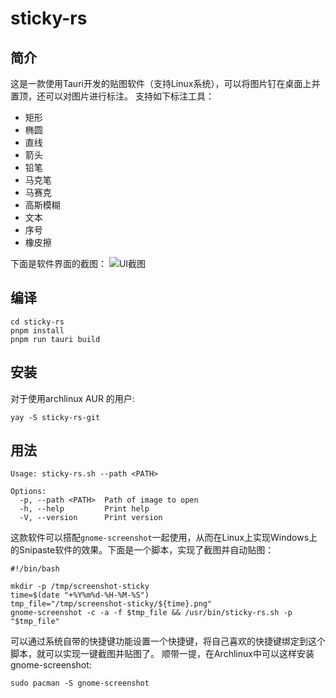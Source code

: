 # sticky-rs

## 简介
这是一款使用Tauri开发的贴图软件（支持Linux系统），可以将图片钉在桌面上并置顶，还可以对图片进行标注。
支持如下标注工具：
- 矩形
- 椭圆
- 直线
- 箭头
- 铅笔
- 马克笔
- 马赛克
- 高斯模糊
- 文本
- 序号
- 橡皮擦

下面是软件界面的截图：
![UI截图](https://raw.gitmirror.com/FengZhongShaoNian/sticky-rs/master/screenshot/ui.png)

## 编译

```shell
cd sticky-rs
pnpm install
pnpm run tauri build
```

## 安装

对于使用archlinux AUR 的用户:
```shell
yay -S sticky-rs-git
```

## 用法

```shell
Usage: sticky-rs.sh --path <PATH>

Options:
  -p, --path <PATH>  Path of image to open
  -h, --help         Print help
  -V, --version      Print version
```
这款软件可以搭配`gnome-screenshot`一起使用，从而在Linux上实现Windows上的Snipaste软件的效果。下面是一个脚本，实现了截图并自动贴图：

```shell
#!/bin/bash

mkdir -p /tmp/screenshot-sticky
time=$(date "+%Y%m%d-%H-%M-%S")
tmp_file="/tmp/screenshot-sticky/${time}.png"
gnome-screenshot -c -a -f $tmp_file && /usr/bin/sticky-rs.sh -p "$tmp_file"
```

可以通过系统自带的快捷键功能设置一个快捷键，将自己喜欢的快捷键绑定到这个脚本，就可以实现一键截图并贴图了。
顺带一提，在Archlinux中可以这样安装gnome-screenshot:
```shell
sudo pacman -S gnome-screenshot
```